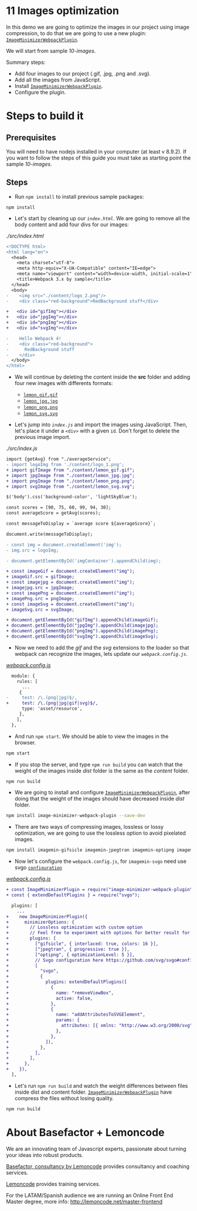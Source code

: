 # 11 Images optimization

In this demo we are going to optimize the images in our project using image compression, to do that we are going to use a new plugin:
[`ImageMinimizerWebpackPlugin`](https://webpack.js.org/plugins/image-minimizer-webpack-plugin/).

We will start from sample _10-images_.

Summary steps:

- Add four images to our project (.gif, .jpg, .png and .svg).
- Add all the images from JavaScript.
- Install [`ImageMinimizerWebpackPlugin`](https://webpack.js.org/plugins/image-minimizer-webpack-plugin/).
- Configure the plugin.

# Steps to build it

## Prerequisites

You will need to have nodejs installed in your computer (at least v 8.9.2). If you want to follow the steps of this guide you must take as starting point the sample _10-images_.

## Steps

- Run `npm install` to install previous sample packages:

```
npm install
```

- Let's start by cleaning up our _`index.html`_. We are going to remove all the body content and add four divs for our images:

_./src/index.html_

```diff
<!DOCTYPE html>
<html lang="en">
  <head>
    <meta charset="utf-8">
    <meta http-equiv="X-UA-Compatible" content="IE=edge">
    <meta name="viewport" content="width=device-width, initial-scale=1">
    <title>Webpack 3.x by sample</title>
  </head>
  <body>
-    <img src="./content/logo_2.png"/>
-    <div class="red-background">RedBackground stuff</div>

+   <div id="gifImg"></div>
+   <div id="jpgImg"></div>
+   <div id="pngImg"></div>
+   <div id="svgImg"></div>

-    Hello Webpack 4!
-    <div class="red-background">
-      RedBackground stuff
-    </div>
  </body>
</html>
```

- We will continue by deleting the content inside the **src** folder and adding four new images with differents formats:

  - [`lemon_gif.gif`](./src/content/lemon_gif.gif)
  - [`lemon_jpg.jpg`](./src/content/lemon_jpg.jpg)
  - [`lemon_png.png`](./src/content/lemon_png.png)
  - [`lemon_svg.svg`](./src/content/lemon_svg.svg)

- Let's jump into _`index.js`_ and import the images using JavaScript. Then, let's place it under a `<div>` with a given `id`.
  Don't forget to delete the previous image import.

_./src/index.js_

```diff
import {getAvg} from "./averageService";
- import logoImg from './content/logo_1.png';
+ import gifImage from "./content/lemon_gif.gif";
+ import jpgImage from "./content/lemon_jpg.jpg";
+ import pngImage from "./content/lemon_png.png";
+ import svgImage from "./content/lemon_svg.svg";

$('body').css('background-color', 'lightSkyBlue');

const scores = [90, 75, 60, 99, 94, 30];
const averageScore = getAvg(scores);

const messageToDisplay = `average score ${averageScore}`;

document.write(messageToDisplay);

- const img = document.createElement('img');
- img.src = logoImg;

- document.getElementById('imgContainer').appendChild(img);

+ const imageGif = document.createElement("img");
+ imageGif.src = gifImage;
+ const imagejpg = document.createElement("img");
+ imagejpg.src = jpgImage;
+ const imagePng = document.createElement("img");
+ imagePng.src = pngImage;
+ const imageSvg = document.createElement("img");
+ imageSvg.src = svgImage;

+ document.getElementById("gifImg").appendChild(imageGif);
+ document.getElementById("jpgImg").appendChild(imagejpg);
+ document.getElementById("pngImg").appendChild(imagePng);
+ document.getElementById("svgImg").appendChild(imageSvg);

```

- Now we need to add the _gif_ and the _svg_ extensions to the loader so that webpack can recognize the images,
  lets update our _`webpack.config.js`_.

_[webpack.config.js](webpack.config.js)_

```diff
  module: {
    rules: [
      ...
     {
-     test: /\.(png|jpg)$/,
+     test: /\.(png|jpg|gif|svg)$/,
      type: 'asset/resource',
     },
    ],
  },
```

- And run `npm start`. We should be able to view the images in the browser.

```bash
npm start
```

- If you stop the server, and type `npm run build` you can watch that the weight of the images inside _dist_ folder is the same as the _content_ folder.

```bash
npm run build
```

- We are going to install and configure [`ImageMinimizerWebpackPlugin`](https://webpack.js.org/plugins/image-minimizer-webpack-plugin/),
  after doing that the weight of the images should have decreased inside _dist_ folder.

```bash
npm install image-minimizer-webpack-plugin --save-dev
```

- There are two ways of compressing images, lossless or lossy optimization, we are going to use the lossless option to avoid pixelated images.

```bash
npm install imagemin-gifsicle imagemin-jpegtran imagemin-optipng imagemin-svgo --save-dev
```

- Now let's configure the `webpack.config.js`, for `imagemin-svgo` need use svgo [`configuration`](https://github.com/svg/svgo#configuration)

_[webpack.config.js](webpack.config.js)_

```diff
+ const ImageMinimizerPlugin = require("image-minimizer-webpack-plugin");
+ const { extendDefaultPlugins } = require("svgo");

  plugins: [
    ...
+    new ImageMinimizerPlugin({
+      minimizerOptions: {
+        // Lossless optimization with custom option
+        // Feel free to experiment with options for better result for you
+        plugins: [
+          ["gifsicle", { interlaced: true, colors: 16 }],
+          ["jpegtran", { progressive: true }],
+          ["optipng", { optimizationLevel: 5 }],
+          // Svgo configuration here https://github.com/svg/svgo#configuration
+          [
+            "svgo",
+            {
+              plugins: extendDefaultPlugins([
+                {
+                  name: "removeViewBox",
+                  active: false,
+                },
+                {
+                  name: "addAttributesToSVGElement",
+                  params: {
+                    attributes: [{ xmlns: "http://www.w3.org/2000/svg" }],
+                  },
+                },
+              ]),
+            },
+          ],
+        ],
+      },
+    }),
  ],

```

- Let's run `npm run build` and watch the weight differences between files inside dist and content folder. [`ImageMinimizerWebpackPlugin`](https://webpack.js.org/plugins/image-minimizer-webpack-plugin/) have compress the files without losing quality.

```bash
npm run build
```

# About Basefactor + Lemoncode

We are an innovating team of Javascript experts, passionate about turning your ideas into robust products.

[Basefactor, consultancy by Lemoncode](http://www.basefactor.com) provides consultancy and coaching services.

[Lemoncode](http://lemoncode.net/services/en/#en-home) provides training services.

For the LATAM/Spanish audience we are running an Online Front End Master degree, more info: http://lemoncode.net/master-frontend
